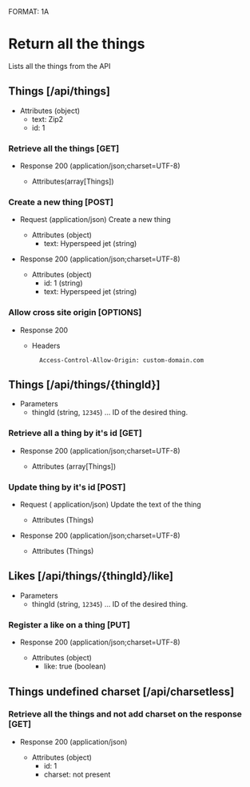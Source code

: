 FORMAT: 1A

# Return all the things
Lists all the things from the API

## Things [/api/things]

+ Attributes (object)
    + text: Zip2
    + id: 1

### Retrieve all the things [GET]

+ Response 200 (application/json;charset=UTF-8)

    + Attributes(array[Things])

### Create a new thing [POST]

+ Request (application/json)
Create a new thing

    + Attributes (object)
        + text: Hyperspeed jet (string)


+ Response 200 (application/json;charset=UTF-8)

    + Attributes (object)
        + id: 1 (string)
        + text: Hyperspeed jet (string)

### Allow cross site origin [OPTIONS]

+ Response 200
    + Headers

            Access-Control-Allow-Origin: custom-domain.com

## Things [/api/things/{thingId}]

+ Parameters
    + thingId (string, `12345`) ... ID of the desired thing.

### Retrieve all a thing by it's id [GET]

+ Response 200 (application/json;charset=UTF-8)

    + Attributes (array[Things])

### Update thing by it's id [POST]

+ Request ( application/json)
Update the text of the thing

    + Attributes (Things)

+ Response 200 (application/json;charset=UTF-8)

    + Attributes (Things)

## Likes [/api/things/{thingId}/like]

+ Parameters
    + thingId (string, `12345`) ... ID of the desired thing.

### Register a like on a thing [PUT]

+ Response 200 (application/json;charset=UTF-8)

    + Attributes (object)
        + like: true (boolean)


## Things undefined charset [/api/charsetless]

### Retrieve all the things and not add charset on the response [GET]

+ Response 200 (application/json)

    + Attributes (object)
        + id: 1
        + charset: not present
